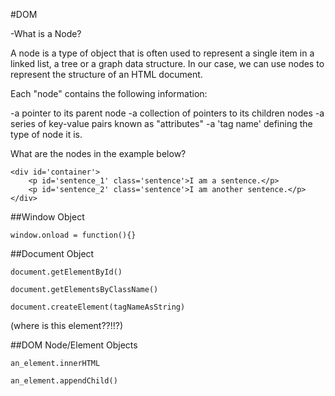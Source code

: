 #DOM

-What is a Node?

A node is a type of object that is often used to represent a single item in a linked list, a tree or a graph data structure.  In our case, we can use nodes to represent the structure of an HTML document.

Each "node" contains the following information:

-a pointer to its parent node
-a collection of pointers to its children nodes
-a series of key-value pairs known as "attributes"
-a 'tag name' defining the type of node it is.

What are the nodes in the example below?

```
<div id='container'>
	<p id='sentence_1' class='sentence'>I am a sentence.</p>
	<p id='sentence_2' class='sentence'>I am another sentence.</p>
</div>

```

##Window Object

```window.onload = function(){}```


##Document Object

```document.getElementById()```

```document.getElementsByClassName()```

```document.createElement(tagNameAsString)```

(where is this element??!!?)


##DOM Node/Element Objects

```an_element.innerHTML```

```an_element.appendChild()```

